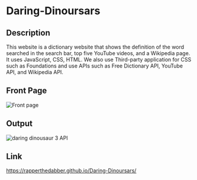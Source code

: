 # Daring-Dinoursars
## Description
This website is a dictionary website that shows the definition of the word searched in the search bar, top five YouTube videos, and a Wikipedia page. It uses JavaScript, CSS, HTML. We also use Third-party application for CSS such as Foundations and use APIs such as Free Dictionary API, YouTube API, and Wikipedia API. 
## Front Page
![Front page ](https://user-images.githubusercontent.com/116526260/213339295-85d775ee-3ad7-4a1b-8541-ddf03508e46d.png)
## Output
![daring dinousaur 3 API](https://user-images.githubusercontent.com/116526260/213339146-c3575a64-07ca-41b3-b233-2f19ed7971ba.png)

## Link
https://rapperthedabber.github.io/Daring-Dinoursars/
